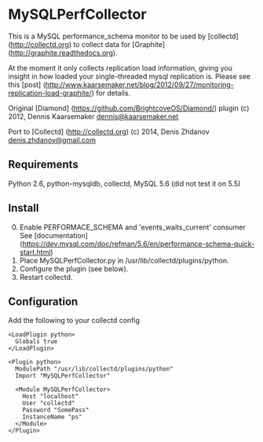 MySQLPerfCollector
=============================

This is a MySQL performance_schema monitor to be used by [collectd] (http://collectd.org) to collect data for
[Graphite] (http://graphite.readthedocs.org).

At the moment it only collects replication load information, giving you insight
in how loaded your single-threaded mysql replication is.
Please see this [post] (http://www.kaarsemaker.net/blog/2012/09/27/monitoring-replication-load-graphite/) for details.

Original [Diamond] (https://github.com/BrightcoveOS/Diamond/) plugin (c) 2012, Dennis Kaarsemaker <dennis@kaarsemaker.net>

Port to [Collectd] (http://collectd.org) (c) 2014, Denis Zhdanov <denis.zhdanov@gmail.com>

Requirements
--------------
Python 2.6, python-mysqldb, collectd, MySQL 5.6 (did not test it on 5.5)

Install
-------
 0. Enable PERFORMACE_SCHEMA and 'events_waits_current' consumer
 See [documentation] (https://dev.mysql.com/doc/refman/5.6/en/performance-schema-quick-start.html) 
 1. Place MySQLPerfCollector.py in /usr/lib/collectd/plugins/python.
 2. Configure the plugin (see below).
 3. Restart collectd.

Configuration
-------------
Add the following to your collectd config

    <LoadPlugin python>
      Globals true
    </LoadPlugin>
    
    <Plugin python>
      ModulePath "/usr/lib/collectd/plugins/python"
      Import "MySQLPerfCollector"
    
      <Module MySQLPerfCollector>
        Host "localhost"
        User "collectd"
        Password "SomePass"
        InstanceName "ps"
      </Module>
    </Plugin>